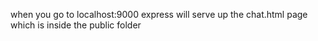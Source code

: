 when you go to localhost:9000 express will serve up the chat.html page which is inside the public folder